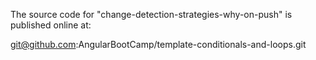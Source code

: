 The source code for "change-detection-strategies-why-on-push" is published online at:

git@github.com:AngularBootCamp/template-conditionals-and-loops.git
